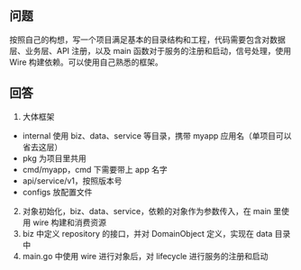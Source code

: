 ## 问题
按照自己的构想，写一个项目满足基本的目录结构和工程，代码需要包含对数据层、业务层、API 注册，以及 main 函数对于服务的注册和启动，信号处理，使用 Wire 构建依赖。可以使用自己熟悉的框架。

## 回答
1. 大体框架
- internal 使用 biz、data、service 等目录，携带 myapp 应用名（单项目可以省去这层）
- pkg 为项目里共用
- cmd/myapp，cmd 下需要带上 app 名字
- api/service/v1，按照版本号
- configs 放配置文件
2. 对象初始化，biz、data、service，依赖的对象作为参数传入，在 main 里使用 wire 构建和消费资源
3. biz 中定义 repository 的接口，并对 DomainObject 定义，实现在 data 目录中
4. main.go 中使用 wire 进行对象后，对 lifecycle 进行服务的注册和启动
